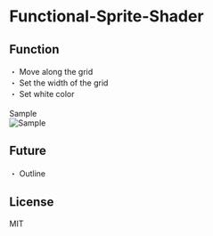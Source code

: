 # Functional-Sprite-Shader

## Function
・ Move along the grid <br>
・ Set the width of the grid <br>
・ Set white color <br>
<br>
Sample <br>
![Sample](https://78.media.tumblr.com/ef979c305f9ca2c94b3c8e5d5ec2c7f8/tumblr_p4bpwdirt11u4382eo1_1280.gif "Sample") <br>


## Future
・ Outline

## License

MIT
